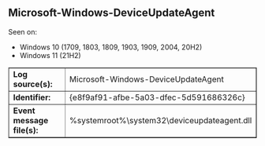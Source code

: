 ## Microsoft-Windows-DeviceUpdateAgent

Seen on:
* Windows 10 (1709, 1803, 1809, 1903, 1909, 2004, 20H2)
* Windows 11 (21H2)

<table border="1" class="docutils">
  <tbody>
    <tr>
      <td><b>Log source(s):</b></td>
      <td>Microsoft-Windows-DeviceUpdateAgent</td>
    </tr>
    <tr>
      <td><b>Identifier:</b></td>
      <td>{e8f9af91-afbe-5a03-dfec-5d591686326c}</td>
    </tr>
    <tr>
      <td><b>Event message file(s):</b></td>
      <td>%systemroot%\system32\deviceupdateagent.dll</td>
    </tr>
  </tbody>
</table>

&nbsp;

